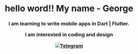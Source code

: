 <div id="header" align="center">
<h1>hello word!!
My name - George</h1>
<h3>
  I am learning to write mobile apps
  in Dart | Flutter.

  I am interested in coding and design

  <a href="https://web.telegram.org/a/Toniuse">
  <img scr="https://img.shields.io/badge/https://www.google.com/imgres?q=%D1%82%D0%B5%D0%BB%D0%B5%D0%B3%D1%80%D0%B0%D0%BC%D0%BC&imgurl=https%3A%2F%2Finternet-lab.ru%2Fsites%2Finternet-lab.ru%2Ffiles%2F2022-09%2Ftelegram.png&imgrefurl=https%3A%2F%2Finternet-lab.ru%2Ftelegram_styled_text&docid=n6OKAboPgxMtvM&tbnid=5FQCdApuNLLZ_M&vet=12ahUKEwihg_7wkMGNAxVsJRAIHRJgAE8QM3oECBsQAA..i&w=900&h=284&hcb=2&ved=2ahUKEwihg_7wkMGNAxVsJRAIHRJgAE8QM3oECBsQAA" alt="Telegram"/> </a>
</h3></div>

